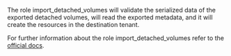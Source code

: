 The role import_detached_volumes
will validate the serialized data of
the exported detached volumes, will read the exported
metadata, and it will create the resources
in the destination tenant.

For further information about the role import_detached_volumes refer to the
[official docs](https://os-migrate.github.io/os-migrate/roles/role-import_detached_volumes.html).
